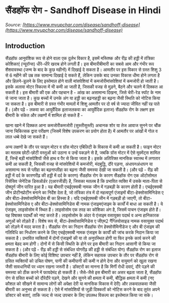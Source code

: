 # सैंडहॉफ रोग - Sandhoff Disease in Hindi
_Source: [https://www.myupchar.com/disease/sandhoff-disease](https://www.myupchar.com/disease/sandhoff-disease)_

## Introduction
सैंडहॉफ आनुवंशिक रूप से होने वाला एक दुर्लभ विकार है, इसमें मस्तिष्क और रीढ़ की हड्डी में तंत्रिका कोशिकाएं (न्यूरॉन्स) धीरे-धीरे खराब होने लगती हैं। इस बीमारीबीमारी का सबसे आम और गंभीर रूप शैशवावस्था (जन्म के बाद के कुछ महीनों) में दिखाई दे सकता है। आमतौर पर इस विकार से ग्रस्त शिशु 3 से 6 महीने की उम्र तक सामान्य दिखाई दे सकते हैं, लेकिन उसके बाद उनका विकास धीमा होने लगता है और हिलने-डुलने के लिए इस्तेमाल होने वाली मांसपेशियां में कमजोरीमांसपेशियां में कमजोरी हो जाती है। इसके अलावा मोटर स्किल्स में भी कमी आ जाती है, जिसकी वजह से मुड़ने, बैठने और चलने में दिक्कत आ सकती है।
इस बीमारी की एक और पहचान है - आंख का असामान्य दिखना, जिसे चेरी-रेड स्पॉट के नाम से जाना जाता है। कुछ बच्चों में उनके अंग या हड्डी का बढ़नाहड्डी का बढ़ना जैसी स्थिति को नोटिस किया जा सकता है। इस बीमारी से ग्रस्त गंभीर मामलों में शिशु आमतौर पर दो वर्ष से ज्यादा जीवित नहीं रह पाते हैं।
(और पढ़ें - लकवा का आयुर्वेदिक इलाजलकवा का आयुर्वेदिक इलाज)
सैंडहॉफ रोग के लक्षण
इस बीमारी के संकेत और लक्षणों में शामिल हो सकते हैं -

खाना खाने में दिक्कत आना
कमजोरीकमजोरी (सुस्तीसुस्ती)
अचानक शोर या तेज आवाज सुनने पर चौंक जाना
चिकित्सक द्वारा परीक्षण (जिसमें विशेष उपकरण का प्रयोग होता है) में आमतौर पर आंखों में गोल व लाल धब्बे देखे जा सकते हैं।

अन्य लक्षणों के तौर पर फाइन मोटर व ग्रॉस मोटर एबिलिटी के विकास में कमी आ सकती है। फाइन मोटर का मतलब छोटी-छोटी वस्तुओं को उठाना व उन्हें पकड़ने से है, जबकि ग्रॉस मोटर में ऐसे मूवमेंट्स शामिल हैं, जिन्हें बड़ी मांसपेशियों जैसे हाथ व पैर से किया जाता है।
इसके अतिरिक्त मानसिक स्वास्थ में लगातार कमी आ सकती है, जिसकी वजह से मांसपेशियों में कमजोरी, मंदबुद्धि, दौरे पड़ना, अंधापनअंधापन या असामान्य रूप से प्लीहा का बढ़नाप्लीहा का बढ़ना जैसी समस्या देखी जा सकती है।
(और पढ़ें - रीढ़ की हड्डी में दर्द के कारणरीढ़ की हड्डी में दर्द के कारण)
सैंडहॉफ रोग के कारण
सैंडहॉफ रोग एक ऑटोसोमल रिसेसिव जेनेटिक डिसऑर्डर (एआरजीडी) है, जिसका मतलब है कि प्रभावित व्यक्ति में उसके माता-पिता से दोषपूर्ण जीन पारित हुआ है। यह बीमारी एचईएक्सबी नामक जीन में गड़बड़ी के कारण होती है। एचईएक्सबी जीन प्रोटीनप्रोटीन बनाने का निर्देश देता है, जो तंत्रिका तंत्र में दो महत्वपूर्ण एंजाइमों बीटा-हेक्सोसामिनिडेस ए और बीटा-हेक्सोसामिनिडेस बी का हिस्सा है।
यदि एचईएक्सबी जीन में गड़बड़ी हो जाएगी, तो बीटा-हेक्सोसामिनिडेस ए और बीटा-हेक्सोसामिनिडेस बी नामक एंजाइमएंजाइम के कार्यों में बाधा आ सकती है। ये एंजाइम, लाइसोसोम में स्थित हैं। लाइसोसोम एक तरह का कोशिका अंग है, जिसमें पाचन एंजाइम होते हैं। यह विषाक्त पदार्थों को नष्ट करते हैं। लाइसोसोम के अंदर ये एंजाइम वसायुक्त पदार्थ व अन्य हानिकारक अणुओं को तोड़ते हैं। विशेष रूप से, बीटा-हेक्सोसामिनिडेस ए जीएम2 गैंग्लियोसाइड नामक वसायुक्त पदार्थ को तोड़ने में मदद करता है।
सैंडहॉफ रोग का निदान
सैंडहॉफ रोग हेक्सोसैमिनीडेज ए और बी एंजाइम की गतिविधि का निर्धारण करने के लिए एचईएक्सबी नामक एंजाइम के कार्यों की जांच करके निदान किया जा सकता है। प्रभावित व्यक्तियों में दोनों एंजाइमों की या तो अनुपस्थित होगी या फिर इनके कार्य करने की क्षमता बेहद कम होगी। दोनों में से किसी स्थिति के होने पर इस बीमारी का निदान आसानी से किया जा सकता है।
(और पढ़ें - रीढ़ की हड्डी से संबंधित योगरीढ़ की हड्डी से संबंधित योग)
सैंडहॉफ रोग का इलाज
सैंडहॉफ बीमारी के लिए कोई विशिष्ट उपचार नहीं है, लेकिन सहायक उपचार के तौर पर सैंडहॉफ रोग से ग्रसित व्यक्तियों को उचित पोषण, पानी की कमीपानी की कमी न होने देना और वायुमार्ग को खुला रखना जैसी सावधानियों पर ध्यान रखना जरूरी है। डॉक्टरों का मानना है कि मिर्गी रोधी दवाएं, दौरे पड़ने की समस्या को ठीक करने में फायदेमंद हो सकती हैं।
जैसे-जैसे इस बीमारी का असर बढ़ता जाता है, सैंडहॉफ रोग से ग्रसित बच्चों को दौरेदौरे पड़ने, देखने और सुनने की क्षमता में कमी, बौद्धिक क्षमता में कमी (नए कौशल को सीखने में सामान्य लोगों की अपेक्षा देरी या मानसिक विकास में देरी) और लकवालकवा जैसी बीमारी का अनुभव हो सकता है। ऐसे में मांसपेशियों से जुड़ी दिक्कतों को नोटिस करने के बाद तुरंत अपने डॉक्टर को बताएं, ताकि जल्द से जल्द उपचार के लिए उपलब्ध विकल्प का इस्तेमाल किया जा सके।

